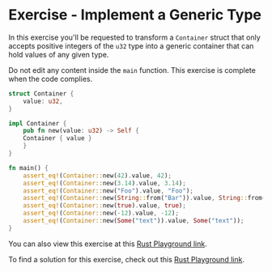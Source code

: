 # Exercise - Implement a Generic Type

In this exercise you'll be requested to transform a `Container` struct that only accepts positive integers of the `u32` type into a generic container that can hold values of any given type.

Do not edit any content inside the `main` function. This exercise is complete when the code complies.

```rust
struct Container {
    value: u32,
}

impl Container {
    pub fn new(value: u32) -> Self {
    Container { value }
    }
}

fn main() {
    assert_eq!(Container::new(42).value, 42);
    assert_eq!(Container::new(3.14).value, 3.14);
    assert_eq!(Container::new("Foo").value, "Foo");
    assert_eq!(Container::new(String::from("Bar")).value, String::from("Bar"));
    assert_eq!(Container::new(true).value, true);
    assert_eq!(Container::new(-12).value, -12);
    assert_eq!(Container::new(Some("text")).value, Some("text"));
}
```

You can also view this exercise at this [Rust Playground link](https://play.rust-lang.org/?version=stable&mode=debug&edition=2018&gist=deb167131f297b09ddd1df639e1b3be9).

To find a solution for this exercise, check out this [Rust Playground link](https://play.rust-lang.org/?version=stable&mode=debug&edition=2018&gist=b944b719262d7a86ba4dc801a78a2c71).
